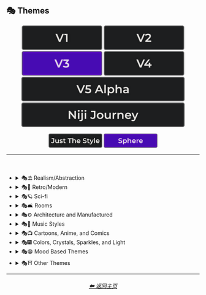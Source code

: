 <h2>🎭 Themes</h2>

<div align="center">

[<img src="/Images/Repo_Parts/Buttons/Version_Buttons/button_version_V1_inactive.webp?raw=true" alt="MidJourney V1" height="64" />](/Pages/MJ_V1/Style_Pages/Sphere/Themes.md)
[<img src="/Images/Repo_Parts/Buttons/Version_Buttons/button_version_V2_inactive.webp?raw=true" alt="MidJourney V2" height="64" />](/Pages/MJ_V2/Style_Pages/Sphere/Themes.md)
[<img src="/Images/Repo_Parts/Buttons/Version_Buttons/button_version_V3_active.webp?raw=true" alt="MidJourney V3" height="64" />](/Pages/MJ_V3/Style_Pages/Sphere/Themes.md)
[<img src="/Images/Repo_Parts/Buttons/Version_Buttons/button_version_V4_inactive.webp?raw=true" alt="MidJourney V4" height="64" />](/Pages/MJ_V4/Style_Pages/Just_The_Style/Themes.md)
<br>
[<img src="/Images/Repo_Parts/Buttons/Version_Buttons/button_version_V5_Alpha_inactive_half.webp?raw=true" alt="MidJourney V5" height="64" />](/Pages/MJ_V5/Style_Pages/Just_The_Style/Themes.md)
[<img src="/Images/Repo_Parts/Buttons/Version_Buttons/button_version_niji_inactive_half.webp?raw=true" alt="Niji Journey" height="64" />](/Pages/Niji_Journey/Style_Pages/Themes.md)

[<img src="/Images/Repo_Parts/Buttons/Image_Type_Buttons/button_just_the_style_inactive.webp?raw=true" alt="Just The Style" width="140.5" />](/Pages/MJ_V3/Style_Pages/Just_The_Style/Themes.md)
[<img src="/Images/Repo_Parts/Buttons/Image_Type_Buttons/button_sphere_active.webp?raw=true" alt="Sphere" width="140.5" />](/Pages/MJ_V3/Style_Pages/Sphere/Themes.md)

</div>

<hr>
<br>


- <details><summary>🎭⛱ Realism/Abstraction</summary><p><div align="center">

    | Realistic | Hyperrealistic | Hyper Real |
    | :-: | :-: | :-: |
    | <img src="/Images/MJ_V3/MidJourney_Styles_(sphere)/sphere_Realistic.webp?raw=true" width="256" /> | <img src="/Images/MJ_V3/MidJourney_Styles_(sphere)/sphere_Hyperrealistic.webp?raw=true" width="256" /> | <img src="/Images/MJ_V3/MidJourney_Styles_(sphere)/Wave_10/sphere_Hyper_Real.webp?raw=true" width="256" /> |
    
    <br>

    | Photorealistic | Photorealism |
    | :-: | :-: |
    | <img src="/Images/MJ_V3/MidJourney_Styles_(sphere)/sphere_Photorealistic.webp?raw=true" width="256" /> | <img src="/Images/MJ_V3/MidJourney_Styles_(sphere)/Wave_14/sphere_Photorealism.webp?raw=true" width="256" /> |

    <br>
    
    | Realism | Magic Realism | Fantastic Realism |
    | :-: | :-: | :-: |
    | <img src="/Images/MJ_V3/MidJourney_Styles_(sphere)/sphere_Realism.webp?raw=true" width="256" /> | <img src="/Images/MJ_V3/MidJourney_Styles_(sphere)/sphere_Magic_Realism.webp?raw=true" width="256" /> | <img src="/Images/MJ_V3/MidJourney_Styles_(sphere)/sphere_Fantastic_Realism.webp?raw=true" width="256" />  |

    <br>

    | Classical Realism | New Realism | Contemporary Realism |
    | :-: | :-: | :-: |
    | <img src="/Images/MJ_V3/MidJourney_Styles_(sphere)/sphere_Classical_Realism.webp?raw=true" width="256" /> | <img src="/Images/MJ_V3/MidJourney_Styles_(sphere)/sphere_New_Realism.webp?raw=true" width="256" /> | <img src="/Images/MJ_V3/MidJourney_Styles_(sphere)/sphere_Contemporary_Realism.webp?raw=true" width="256" /> |
    
    <br>

    | Surreal | Surrealism | Unrealistic |
    | :-: | :-: | :-: |
    | <img src="/Images/MJ_V3/MidJourney_Styles_(sphere)/sphere_Surreal.webp?raw=true" width="256" /> | <img src="/Images/MJ_V3/MidJourney_Styles_(sphere)/sphere_Surrealism.webp?raw=true" width="256" /> | <img src="/Images/MJ_V3/MidJourney_Styles_(sphere)/Wave_12/sphere_Unrealistic.webp?raw=true" width="256" /> |
    
    <br>

    | Non-Fiction | Fiction | Science Fiction |
    | :-: | :-: | :-: |
    | <img src="/Images/MJ_V3/MidJourney_Styles_(sphere)/sphere_Non-Fiction.webp?raw=true" width="256" /> | <img src="/Images/MJ_V3/MidJourney_Styles_(sphere)/sphere_Fiction.webp?raw=true" width="256" /> | <img src="/Images/MJ_V3/MidJourney_Styles_(sphere)/sphere_Science_Fiction.webp?raw=true" width="256" /> |

    <br>

    | Imagined | Imaginative | Imagination |
    | :-: | :-: | :-: |
    | <img src="/Images/MJ_V3/MidJourney_Styles_(sphere)/sphere_Imagined.webp?raw=true" width="256" /> | <img src="/Images/MJ_V3/MidJourney_Styles_(sphere)/sphere_Imaginative.webp?raw=true" width="256" /> | <img src="/Images/MJ_V3/MidJourney_Styles_(sphere)/sphere_Imagination.webp?raw=true" width="256" /> |
    
    <br>

    | Dreamlike | Dreamy | Fever-Dream |
    | :-: | :-: | :-: |
    | <img src="/Images/MJ_V3/MidJourney_Styles_(sphere)/sphere_Dreamlike.webp?raw=true" width="256" /> | <img src="/Images/MJ_V3/MidJourney_Styles_(sphere)/Wave_9/sphere_Dreamy.webp?raw=true" width="256" /> | <img src="/Images/MJ_V3/MidJourney_Styles_(sphere)/Wave_10/sphere_Fever-Dream.webp?raw=true" width="256" /> |
    
    <br>

    | Dreampunk | Daydreampunk |
    | :-: | :-: |
    | <img src="/Images/MJ_V3/MidJourney_Styles_(sphere)/sphere_Dreampunk.webp?raw=true" width="256" /> | <img src="/Images/MJ_V3/MidJourney_Styles_(sphere)/sphere_Daydreampunk.webp?raw=true" width="256" /> |
    
    <br>

    | Dreamcore | Weirdcore |
    | :-: | :-: |
    | <img src="/Images/MJ_V3/MidJourney_Styles_(sphere)/sphere_Dreamcore.webp?raw=true" width="256" /> | <img src="/Images/MJ_V3/MidJourney_Styles_(sphere)/sphere_Weirdcore.webp?raw=true" width="256" /> |

    <br>
    
    | Worldly | Otherworldly | Unworldly |
    | :-: | :-: | :-: |
    | <img src="/Images/MJ_V3/MidJourney_Styles_(sphere)/Wave_12/sphere_Worldly.webp?raw=true" width="256" /> | <img src="/Images/MJ_V3/MidJourney_Styles_(sphere)/sphere_Otherworldly.webp?raw=true" width="256" /> | <img src="/Images/MJ_V3/MidJourney_Styles_(sphere)/Wave_9/sphere_Unworldly.webp?raw=true" width="256" /> |
    
    <br>

    | From Another Realm | Wonderland |
    | :-: | :-: |
    | <img src="/Images/MJ_V3/MidJourney_Styles_(sphere)/Wave_9/sphere_From_Another_Realm.webp?raw=true" width="256" /> | <img src="/Images/MJ_V3/MidJourney_Styles_(sphere)/Wave_12/sphere_Wonderland.webp?raw=true" width="256" /> |
    
    <br>

    | Lucid | Ethereal | Ethereality |
    | :-: | :-: | :-: |
    | <img src="/Images/MJ_V3/MidJourney_Styles_(sphere)/sphere_Lucid.webp?raw=true" width="256" /> | <img src="/Images/MJ_V3/MidJourney_Styles_(sphere)/sphere_Ethereal.webp?raw=true" width="256" /> | <img src="/Images/MJ_V3/MidJourney_Styles_(sphere)/sphere_Ethereality.webp?raw=true" width="256" /> |

    <br>

    | Anemoiacore | Déjà vu |
    | :-: | :-: |
    | <img src="/Images/MJ_V3/MidJourney_Styles_(sphere)/Wave_9/sphere_Anemoiacore.webp?raw=true" width="256" /> | <img src="/Images/MJ_V3/MidJourney_Styles_(sphere)/Wave_10/sphere_Deja_vu.webp?raw=true" width="256" /> |

    <br>
    
    | Abstract | Abstraction | Lyrical Abstraction |
    | :-: | :-: | :-: |
    | <img src="/Images/MJ_V3/MidJourney_Styles_(sphere)/sphere_Abstract.webp?raw=true" width="256" /> | <img src="/Images/MJ_V3/MidJourney_Styles_(sphere)/sphere_Abstraction.webp?raw=true" width="256" /> | <img src="/Images/MJ_V3/MidJourney_Styles_(sphere)/sphere_Lyrical_Abstraction.webp?raw=true" width="256" /> |
    
    <br>
    
    | Fantasy | Ethereal Fantasy | Dark Fantasy |
    | :-: | :-: | :-: |
    | <img src="/Images/MJ_V3/MidJourney_Styles_(sphere)/sphere_Fantasy.webp?raw=true" width="256" /> | <img src="/Images/MJ_V3/MidJourney_Styles_(sphere)/sphere_Ethereal_Fantasy.webp?raw=true" width="256" /> | <img src="/Images/MJ_V3/MidJourney_Styles_(sphere)/sphere_Dark_Fantasy.webp?raw=true" width="256" /> |
    
    <br>

    | Fantasy Map |
    | :-: |
    | <img src="/Images/MJ_V3/MidJourney_Styles_(sphere)/Wave_10/sphere_Fantasy_Map.webp?raw=true" width="256" /> |

    <br>
    
    | Illusion | Impossible | Nonsense |
    | :-: | :-: | :-: |
    | <img src="/Images/MJ_V3/MidJourney_Styles_(sphere)/sphere_Illusion.webp?raw=true" width="256" /> | <img src="/Images/MJ_V3/MidJourney_Styles_(sphere)/sphere_Impossible.webp?raw=true" width="256" /> | <img src="/Images/MJ_V3/MidJourney_Styles_(sphere)/Wave_9/sphere_Nonsense.webp?raw=true" width="256" /> |

    <br>

    | Immaterial | Intangible |
    | :-: | :-: |
    | <img src="/Images/MJ_V3/MidJourney_Styles_(sphere)/Wave_9/sphere_Immaterial.webp?raw=true" width="256" /> | <img src="/Images/MJ_V3/MidJourney_Styles_(sphere)/Wave_13/sphere_Intangible.webp?raw=true" width="256" /> |

    <br>
    
    | Visual Rhetoric | Visual Exaggeration |
    | :-: | :-: |
    | <img src="/Images/MJ_V3/MidJourney_Styles_(sphere)/sphere_Visual_Rhetoric.webp?raw=true" width="256" /> | <img src="/Images/MJ_V3/MidJourney_Styles_(sphere)/sphere_Visual_Exaggeration.webp?raw=true" width="256" /> |

    <br>
    
    | Exaggerated | Exaggeration |
    | :-: | :-: |
    | <img src="/Images/MJ_V3/MidJourney_Styles_(sphere)/sphere_Exaggerated.webp?raw=true" width="256" /> | <img src="/Images/MJ_V3/MidJourney_Styles_(sphere)/sphere_Exaggeration.webp?raw=true" width="256" /> |

  </div></p></details>



- <details><summary>🎭💾 Retro/Modern</summary><p><div align="center">

    | Retro | Retrowave |
    | :-: | :-: |
    | <img src="/Images/MJ_V3/MidJourney_Styles_(sphere)/sphere_Retro.webp?raw=true" width="256" /> | <img src="/Images/MJ_V3/MidJourney_Styles_(sphere)/sphere_Retrowave.webp?raw=true" width="256" /> |
    
    <br>
    
    | Nostalgiacore | Nostalgia |
    | :-: | :-: |
    | <img src="/Images/MJ_V3/MidJourney_Styles_(sphere)/sphere_Nostalgiacore.webp?raw=true" width="256" /> | <img src="/Images/MJ_V3/MidJourney_Styles_(sphere)/Wave_10/sphere_Nostalgia.webp?raw=true" width="256" /> |

    <br>

    | Vintage | Antique |
    | :-: | :-: |
    | <img src="/Images/MJ_V3/MidJourney_Styles_(sphere)/sphere_Vintage.webp?raw=true" width="256" /> | <img src="/Images/MJ_V3/MidJourney_Styles_(sphere)/sphere_Antique.webp?raw=true" width="256" /> |
    
    <br>

    | Cyberpunk | Postcyberpunk |
    | :-: | :-: |
    | <img src="/Images/MJ_V3/MidJourney_Styles_(sphere)/sphere_Cyberpunk.webp?raw=true" width="256" /> | <img src="/Images/MJ_V3/MidJourney_Styles_(sphere)/sphere_Postcyberpunk.webp?raw=true" width="256" /> |
    
    <br>

    | Atompunk | Nanopunk |
    | :-: | :-: |
    | <img src="/Images/MJ_V3/MidJourney_Styles_(sphere)/sphere_Atompunk.webp?raw=true" width="256" /> | <img src="/Images/MJ_V3/MidJourney_Styles_(sphere)/sphere_Nanopunk.webp?raw=true" width="256" /> |

    <br>
    
    | Raypunk | Rollerwave |
    | :-: | :-: |
    | <img src="/Images/MJ_V3/MidJourney_Styles_(sphere)/sphere_Raypunk.webp?raw=true" width="256" /> | <img src="/Images/MJ_V3/MidJourney_Styles_(sphere)/Wave_10/sphere_Rollerwave.webp?raw=true" width="256" /> |

    <br>

    | Rustic | Rusticcore | Rococopunk |
    | :-: | :-: | :-: |
    | <img src="/Images/MJ_V3/MidJourney_Styles_(sphere)/Wave_9/sphere_Rustic.webp?raw=true" width="256" /> | <img src="/Images/MJ_V3/MidJourney_Styles_(sphere)/sphere_Rusticcore.webp?raw=true" width="256" /> | <img src="/Images/MJ_V3/MidJourney_Styles_(sphere)/sphere_Rococopunk.webp?raw=true" width="256" /> |

    <br>
    
    | Prehistoricore | Pre-Historic | Historic |
    | :-: | :-: | :-: |
    | <img src="/Images/MJ_V3/MidJourney_Styles_(sphere)/Wave_9/sphere_Prehistoricore.webp?raw=true" width="256" /> | <img src="/Images/MJ_V3/MidJourney_Styles_(sphere)/Wave_11/sphere_Pre-Historic.webp?raw=true" width="256" /> | <img src="/Images/MJ_V3/MidJourney_Styles_(sphere)/Wave_11/sphere_Historic.webp?raw=true" width="256" /> |

    <br>

    | Jurassic | Ice Age | Wild West |
    | :-: | :-: | :-: |
    | <img src="/Images/MJ_V3/MidJourney_Styles_(sphere)/Wave_11/sphere_Jurassic.webp?raw=true" width="256" /> | <img src="/Images/MJ_V3/MidJourney_Styles_(sphere)/Wave_11/sphere_Ice_Age.webp?raw=true" width="256" /> | <img src="/Images/MJ_V3/MidJourney_Styles_(sphere)/Wave_11/sphere_Wild_West.webp?raw=true" width="256" /> |

    <br>

    | Modern | Modernismo |
    | :-: | :-: |
    | <img src="/Images/MJ_V3/MidJourney_Styles_(sphere)/sphere_Modern.webp?raw=true" width="256" /> | <img src="/Images/MJ_V3/MidJourney_Styles_(sphere)/sphere_Modernismo.webp?raw=true" width="256" /> |

    <br>
    
    | Futuristic | Futurism | Future Funk |
    | :-: | :-: | :-: |
    | <img src="/Images/MJ_V3/MidJourney_Styles_(sphere)/sphere_Futuristic.webp?raw=true" width="256" /> | <img src="/Images/MJ_V3/MidJourney_Styles_(sphere)/sphere_Futurism.webp?raw=true" width="256" /> | <img src="/Images/MJ_V3/MidJourney_Styles_(sphere)/sphere_Future_Funk.webp?raw=true" width="256" /> |
    
    <br>
    
    | Retro-Futurism | Cassette Futurism | Afrofuturist |
    | :-: | :-: | :-: |
    | <img src="/Images/MJ_V3/MidJourney_Styles_(sphere)/sphere_Retro-Futurism.webp?raw=true" width="256" /> | <img src="/Images/MJ_V3/MidJourney_Styles_(sphere)/sphere_Cassette_Futurism.webp?raw=true" width="256" /> | <img src="/Images/MJ_V3/MidJourney_Styles_(sphere)/sphere_Afrofuturist.webp?raw=true" width="256" /> |

  </div></p></details>



- <details><summary>🎭🪐 Sci-fi</summary><p><div align="center">

    | Sci-fi | Alchemy |
    | :-: | :-: |
    | <img src="/Images/MJ_V3/MidJourney_Styles_(sphere)/sphere_Sci-fi.webp?raw=true" width="256" /> | <img src="/Images/MJ_V3/MidJourney_Styles_(sphere)/Wave_14/sphere_Alchemy.webp?raw=true" width="256" /> |
    
    <br>

    | Terrestrial | Extraterrestrial | Alien |
    | :-: | :-: | :-: |
    | <img src="/Images/MJ_V3/MidJourney_Styles_(sphere)/Wave_12/sphere_Terrestrial.webp?raw=true" width="256" /> | <img src="/Images/MJ_V3/MidJourney_Styles_(sphere)/Wave_10/sphere_Extraterrestrial.webp?raw=true" width="256" /> | <img src="/Images/MJ_V3/MidJourney_Styles_(sphere)/Wave_11/sphere_Alien.webp?raw=true" width="256" /> |

    <br>
    
    | Invaded | Invasion |
    | :-: | :-: |
    | <img src="/Images/MJ_V3/MidJourney_Styles_(sphere)/Wave_14/sphere_Invaded.webp?raw=true" width="256" /> | <img src="/Images/MJ_V3/MidJourney_Styles_(sphere)/Wave_14/sphere_Invasion.webp?raw=true" width="256" /> |
    
    <br>

    | Aurora | Aurorae | Auroracore |
    | :-: | :-: | :-: |
    | <img src="/Images/MJ_V3/MidJourney_Styles_(sphere)/sphere_Aurora.webp?raw=true" width="256" /> | <img src="/Images/MJ_V3/MidJourney_Styles_(sphere)/sphere_Aurorae.webp?raw=true" width="256" /> | <img src="/Images/MJ_V3/MidJourney_Styles_(sphere)/sphere_Auroracore.webp?raw=true" width="256" /> |

    <br>
    
    | Magic | Magical | Magicpunk |
    | :-: | :-: | :-: |
    | <img src="/Images/MJ_V3/MidJourney_Styles_(sphere)/sphere_Magic.webp?raw=true" width="256" /> | <img src="/Images/MJ_V3/MidJourney_Styles_(sphere)/sphere_Magical.webp?raw=true" width="256" /> | <img src="/Images/MJ_V3/MidJourney_Styles_(sphere)/sphere_Magicpunk.webp?raw=true" width="256" /> |

    <br>
    
    | Spell |
    | :-: |
    | <img src="/Images/MJ_V3/MidJourney_Styles_(sphere)/sphere_Spell.webp?raw=true" width="256" /> |

    <br>

    | Mystic | Mystical |
    | :-: | :-: |
    | <img src="/Images/MJ_V3/MidJourney_Styles_(sphere)/Wave_9/sphere_Mystic.webp?raw=true" width="256" /> | <img src="/Images/MJ_V3/MidJourney_Styles_(sphere)/sphere_Mystical.webp?raw=true" width="256" /> |

    <br>

    | Psychic | Metaphysical |
    | :-: | :-: |
    | <img src="/Images/MJ_V3/MidJourney_Styles_(sphere)/sphere_Psychic.webp?raw=true" width="256" /> | <img src="/Images/MJ_V3/MidJourney_Styles_(sphere)/Wave_9/sphere_Metaphysical.webp?raw=true" width="256" /> | <img src="/Images/MJ_V3/MidJourney_Styles_(sphere)/Wave_9/sphere_Metaphysical.webp?raw=true" width="256" /> |

    <br>

    | UFO | Lightsaber |
    | :-: | :-: |
    | <img src="/Images/MJ_V3/MidJourney_Styles_(sphere)/Wave_12/sphere_UFO.webp?raw=true" width="256" /> | <img src="/Images/MJ_V3/MidJourney_Styles_(sphere)/Wave_12/sphere_Lightsaber.webp?raw=true" width="256" /> |

    <br>

    | Aetherpunk | Decopunk |
    | :-: | :-: |
    | <img src="/Images/MJ_V3/MidJourney_Styles_(sphere)/Wave_9/sphere_Aetherpunk.webp?raw=true" width="256" /> | <img src="/Images/MJ_V3/MidJourney_Styles_(sphere)/sphere_Decopunk.webp?raw=true" width="256" /> |

    <br>

    | Dracopunk | Dragoncore | Unicorncore |
    | :-: | :-: | :-: |
    | <img src="/Images/MJ_V3/MidJourney_Styles_(sphere)/Wave_10/sphere_Dracopunk.webp?raw=true" width="256" /> | <img src="/Images/MJ_V3/MidJourney_Styles_(sphere)/Wave_9/sphere_Dragoncore.webp?raw=true" width="256" /> | <img src="/Images/MJ_V3/MidJourney_Styles_(sphere)/Wave_9/sphere_Unicorncore.webp?raw=true" width="256" /> |

    <br>

    | Fairycore | Fairy Folk | Spriggancore |
    | :-: | :-: | :-: |
    | <img src="/Images/MJ_V3/MidJourney_Styles_(sphere)/sphere_Fairycore.webp?raw=true" width="256" /> | <img src="/Images/MJ_V3/MidJourney_Styles_(sphere)/Wave_10/sphere_Fairy_Folk.webp?raw=true" width="256" /> | <img src="/Images/MJ_V3/MidJourney_Styles_(sphere)/Wave_10/sphere_Spriggancore.webp?raw=true" width="256" /> |

    <br>

    | Angelcore | Supernatural |
    | :-: | :-: |
    | <img src="/Images/MJ_V3/MidJourney_Styles_(sphere)/sphere_Angelcore.webp?raw=true" width="256" /> | <img src="/Images/MJ_V3/MidJourney_Styles_(sphere)/Wave_11/sphere_Supernatural.webp?raw=true" width="256" /> |

    <br>

    | Cryptidcore | Ghostcore | Spiritcore |
    | :-: | :-: | :-: |
    | <img src="/Images/MJ_V3/MidJourney_Styles_(sphere)/Wave_10/sphere_Cryptidcore.webp?raw=true" width="256" /> | <img src="/Images/MJ_V3/MidJourney_Styles_(sphere)/Wave_10/sphere_Ghostcore.webp?raw=true" width="256" /> | <img src="/Images/MJ_V3/MidJourney_Styles_(sphere)/Wave_10/sphere_Spiritcore.webp?raw=true" width="256" /> |
    
    <br>

    | Cypernoir | Goblincore | Rangercore |
    | :-: | :-: | :-: |
    | <img src="/Images/MJ_V3/MidJourney_Styles_(sphere)/sphere_Cypernoir.webp?raw=true" width="256" /> | <img src="/Images/MJ_V3/MidJourney_Styles_(sphere)/Wave_10/sphere_Goblincore.webp?raw=true" width="256" /> | <img src="/Images/MJ_V3/MidJourney_Styles_(sphere)/Wave_10/sphere_Rangercore.webp?raw=true" width="256" /> |
    
    <br>

    | Witchcore | Wizardcore | Magewave |
    | :-: | :-: | :-: |
    | <img src="/Images/MJ_V3/MidJourney_Styles_(sphere)/Wave_9/sphere_Witchcore.webp?raw=true" width="256" /> | <img src="/Images/MJ_V3/MidJourney_Styles_(sphere)/Wave_9/sphere_Wizardcore.webp?raw=true" width="256" /> | <img src="/Images/MJ_V3/MidJourney_Styles_(sphere)/Wave_10/sphere_Magewave.webp?raw=true" width="256" /> |
    
    <br>
    
    | Mythpunk |
    | :-: |
    | <img src="/Images/MJ_V3/MidJourney_Styles_(sphere)/Wave_10/sphere_Mythpunk.webp?raw=true" width="256" /> |

    <br>
    
    | Eye of Providence |
    | :-: |
    | <img src="/Images/MJ_V3/MidJourney_Styles_(sphere)/sphere_Eye_of_Providence.webp?raw=true" width="256" /> |

    <br>
    
    | Illuminati |
    | :-: |
    | <img src="/Images/MJ_V3/MidJourney_Styles_(sphere)/Wave_10/sphere_Illuminati.webp?raw=true" width="256" /> |

  </div></p></details>


- <details><summary>🎭🛋 Rooms</summary><p><div align="center">

    | Room |
    | :-: |
    | <img src="/Images/MJ_V3/MidJourney_Styles_(sphere)/Wave_9/sphere_Room.webp?raw=true" width="256" /> |

    <br>

    | Inside | Internal |
    | :-: | :-: |
    | <img src="/Images/MJ_V3/MidJourney_Styles_(sphere)/Wave_12/sphere_Inside.webp?raw=true" width="256" /> | <img src="/Images/MJ_V3/MidJourney_Styles_(sphere)/sphere_Internal.webp?raw=true" width="256" /> |

    <br>

    | Outside | External |
    | :-: | :-: |
    | <img src="/Images/MJ_V3/MidJourney_Styles_(sphere)/Wave_12/sphere_Outside.webp?raw=true" width="256" /> | <img src="/Images/MJ_V3/MidJourney_Styles_(sphere)/sphere_External.webp?raw=true" width="256" /> |

    <br>

    | Hotel Room | Apartment |
    | :-: | :-: |
    | <img src="/Images/MJ_V3/MidJourney_Styles_(sphere)/Wave_14/sphere_Hotel_Room.webp?raw=true" width="256" /> | <img src="/Images/MJ_V3/MidJourney_Styles_(sphere)/Wave_14/sphere_Apartment.webp?raw=true" width="256" /> |

    <br>

    | Labyrinth |
    | :-: |
    | <img src="/Images/MJ_V3/MidJourney_Styles_(sphere)/Wave_12/sphere_Labyrinth.webp?raw=true" width="256" /> |

    <br>
    
    | Living Room | Lounge |
    | :-: | :-: |
    | <img src="/Images/MJ_V3/MidJourney_Styles_(sphere)/Wave_11/sphere_Living_Room.webp?raw=true" width="256" /> | <img src="/Images/MJ_V3/MidJourney_Styles_(sphere)/Wave_11/sphere_Lounge.webp?raw=true" width="256" /> |
    
    <br>
    
    | Den | Front Room |
    | :-: | :-: |
    | <img src="/Images/MJ_V3/MidJourney_Styles_(sphere)/Wave_11/sphere_Den.webp?raw=true" width="256" /> | <img src="/Images/MJ_V3/MidJourney_Styles_(sphere)/Wave_11/sphere_Front_Room.webp?raw=true" width="256" /> |
    
    <br>
    
    | Dining Room | Kitchen |
    | :-: | :-: |
    | <img src="/Images/MJ_V3/MidJourney_Styles_(sphere)/Wave_11/sphere_Dining_Room.webp?raw=true" width="256" /> | <img src="/Images/MJ_V3/MidJourney_Styles_(sphere)/Wave_11/sphere_Kitchen.webp?raw=true" width="256" /> |
    
    <br>
    
    | Bedroom | Guest Room | Bathroom |
    | :-: | :-: | :-: |
    | <img src="/Images/MJ_V3/MidJourney_Styles_(sphere)/Wave_11/sphere_Bedroom.webp?raw=true" width="256" /> | <img src="/Images/MJ_V3/MidJourney_Styles_(sphere)/Wave_11/sphere_Guest_Room.webp?raw=true" width="256" /> | <img src="/Images/MJ_V3/MidJourney_Styles_(sphere)/Wave_11/sphere_Bathroom.webp?raw=true" width="256" /> |
    
    <br>
    
    | Hallway | Passageway |
    | :-: | :-: |
    | <img src="/Images/MJ_V3/MidJourney_Styles_(sphere)/Wave_11/sphere_Hallway.webp?raw=true" width="256" /> | <img src="/Images/MJ_V3/MidJourney_Styles_(sphere)/Wave_11/sphere_Passageway.webp?raw=true" width="256" /> |
    
    <br>
    
    | Greenhouse | Atrium |
    | :-: | :-: |
    | <img src="/Images/MJ_V3/MidJourney_Styles_(sphere)/Wave_11/sphere_Greenhouse.webp?raw=true" width="256" /> | <img src="/Images/MJ_V3/MidJourney_Styles_(sphere)/Wave_11/sphere_Atrium.webp?raw=true" width="256" /> |
    
    <br>
    
    | Conservatory | Sun-Room |
    | :-: | :-: |
    | <img src="/Images/MJ_V3/MidJourney_Styles_(sphere)/Wave_11/sphere_Conservatory.webp?raw=true" width="256" /> | <img src="/Images/MJ_V3/MidJourney_Styles_(sphere)/Wave_11/sphere_Sun-Room.webp?raw=true" width="256" /> |
    
    <br>
    
    | Study | Library |
    | :-: | :-: |
    | <img src="/Images/MJ_V3/MidJourney_Styles_(sphere)/Wave_11/sphere_Study.webp?raw=true" width="256" /> | <img src="/Images/MJ_V3/MidJourney_Styles_(sphere)/Wave_11/sphere_Library.webp?raw=true" width="256" /> |
    
    <br>
    
    | Office | Home-Office |
    | :-: | :-: |
    | <img src="/Images/MJ_V3/MidJourney_Styles_(sphere)/Wave_11/sphere_Office.webp?raw=true" width="256" /> | <img src="/Images/MJ_V3/MidJourney_Styles_(sphere)/Wave_11/sphere_Home-Office.webp?raw=true" width="256" /> |
    
    <br>
    
    | Attic | Crawlspace |
    | :-: | :-: |
    | <img src="/Images/MJ_V3/MidJourney_Styles_(sphere)/Wave_11/sphere_Attic.webp?raw=true" width="256" /> | <img src="/Images/MJ_V3/MidJourney_Styles_(sphere)/Wave_11/sphere_Crawlspace.webp?raw=true" width="256" /> |
    
    <br>
    
    | Basement | Cellar | Wine-Cellar |
    | :-: | :-: | :-: |
    | <img src="/Images/MJ_V3/MidJourney_Styles_(sphere)/Wave_11/sphere_Basement.webp?raw=true" width="256" /> | <img src="/Images/MJ_V3/MidJourney_Styles_(sphere)/Wave_12/sphere_Cellar.webp?raw=true" width="256" /> | <img src="/Images/MJ_V3/MidJourney_Styles_(sphere)/Wave_11/sphere_Wine-Cellar.webp?raw=true" width="256" /> |
    
    <br>

    | Rooftop | Underground |
    | :-: | :-: |
    | <img src="/Images/MJ_V3/MidJourney_Styles_(sphere)/Wave_12/sphere_Rooftop.webp?raw=true" width="256" /> | <img src="/Images/MJ_V3/MidJourney_Styles_(sphere)/Wave_12/sphere_Underground.webp?raw=true" width="256" /> |

    <br>
    
    | Storage Room | Closet |
    | :-: | :-: |
    | <img src="/Images/MJ_V3/MidJourney_Styles_(sphere)/Wave_11/sphere_Storage_Room.webp?raw=true" width="256" /> | <img src="/Images/MJ_V3/MidJourney_Styles_(sphere)/Wave_11/sphere_Closet.webp?raw=true" width="256" /> |
    
    <br>
    
    | Laundry Room | Utility Room | Mud-Room |
    | :-: | :-: | :-: |
    | <img src="/Images/MJ_V3/MidJourney_Styles_(sphere)/Wave_11/sphere_Laundry_Room.webp?raw=true" width="256" /> | <img src="/Images/MJ_V3/MidJourney_Styles_(sphere)/Wave_11/sphere_Utility_Room.webp?raw=true" width="256" /> | <img src="/Images/MJ_V3/MidJourney_Styles_(sphere)/Wave_11/sphere_Mud-Room.webp?raw=true" width="256" /> |
    
    <br>
    
    | Garage | Shed |
    | :-: | :-: |
    | <img src="/Images/MJ_V3/MidJourney_Styles_(sphere)/Wave_11/sphere_Shed.webp?raw=true" width="256" /> | <img src="/Images/MJ_V3/MidJourney_Styles_(sphere)/Wave_11/sphere_Garage.webp?raw=true" width="256" /> |
    
    <br>
    
    | Porch | Balcony |
    | :-: | :-: |
    | <img src="/Images/MJ_V3/MidJourney_Styles_(sphere)/Wave_11/sphere_Balcony.webp?raw=true" width="256" /> | <img src="/Images/MJ_V3/MidJourney_Styles_(sphere)/Wave_11/sphere_Porch.webp?raw=true" width="256" /> |
    
    <br>
    
    | Game Room | Home Theater | Gym Room |
    | :-: | :-: | :-: |
    | <img src="/Images/MJ_V3/MidJourney_Styles_(sphere)/Wave_11/sphere_Game_Room.webp?raw=true" width="256" /> | <img src="/Images/MJ_V3/MidJourney_Styles_(sphere)/Wave_11/sphere_Home_Theater.webp?raw=true" width="256" /> | <img src="/Images/MJ_V3/MidJourney_Styles_(sphere)/Wave_11/sphere_Gym_Room.webp?raw=true" width="256" /> |
    
    <br>
    
    | Nursery | Prayer Room |
    | :-: | :-: |
    | <img src="/Images/MJ_V3/MidJourney_Styles_(sphere)/Wave_11/sphere_Nursery.webp?raw=true" width="256" /> | <img src="/Images/MJ_V3/MidJourney_Styles_(sphere)/Wave_11/sphere_Prayer_Room.webp?raw=true" width="256" /> |

  </div></p></details>


- <details><summary>🎭⚙ Architecture and Manufactured</summary><p><div align="center">

    | Cityscape | Architecture | Balinese Architecture |
    | :-: | :-: | :-: |
    | <img src="/Images/MJ_V3/MidJourney_Styles_(sphere)/sphere_Cityscape.webp?raw=true" width="256" /> | <img src="/Images/MJ_V3/MidJourney_Styles_(sphere)/sphere_Architecture.webp?raw=true" width="256" /> | <img src="/Images/MJ_V3/MidJourney_Styles_(sphere)/sphere_Balinese_Architecture.webp?raw=true" width="256" /> |
    
    <br>

    | Structure | Structural | Scaffolding |
    | :-: | :-: | :-: |
    | <img src="/Images/MJ_V3/MidJourney_Styles_(sphere)/Wave_13/sphere_Structure.webp?raw=true" width="256" /> | <img src="/Images/MJ_V3/MidJourney_Styles_(sphere)/Wave_13/sphere_Structural.webp?raw=true" width="256" /> | <img src="/Images/MJ_V3/MidJourney_Styles_(sphere)/sphere_Scaffolding.webp?raw=true" width="256" /> |
    
    <br>

    | Manufactured | Makeshift |
    | :-: | :-: |
    | <img src="/Images/MJ_V3/MidJourney_Styles_(sphere)/Wave_13/sphere_Manufactured.webp?raw=true" width="256" /> | <img src="/Images/MJ_V3/MidJourney_Styles_(sphere)/sphere_Makeshift.webp?raw=true" width="256" /> |
    
    <br>
    
    | Bronzepunk | Steelpunk | Clockpunk |
    | :-: | :-: | :-: |
    | <img src="/Images/MJ_V3/MidJourney_Styles_(sphere)/sphere_Bronzepunk.webp?raw=true" width="256" /> | <img src="/Images/MJ_V3/MidJourney_Styles_(sphere)/Wave_9/sphere_Steelpunk.webp?raw=true" width="256" /> | <img src="/Images/MJ_V3/MidJourney_Styles_(sphere)/sphere_Clockpunk.webp?raw=true" width="256" /> |

    <br>
    
    | Steampunk | Dieselpunk | Gadgetpunk |
    | :-: | :-: | :-: |
    | <img src="/Images/MJ_V3/MidJourney_Styles_(sphere)/sphere_Steampunk.webp?raw=true" width="256" /> | <img src="/Images/MJ_V3/MidJourney_Styles_(sphere)/sphere_Dieselpunk.webp?raw=true" width="256" /> | <img src="/Images/MJ_V3/MidJourney_Styles_(sphere)/Wave_9/sphere_Gadgetpunk.webp?raw=true" width="256" /> |
    
    <br>

    | Funhouse | Toyland | Carnival |
    | :-: | :-: | :-: |
    | <img src="/Images/MJ_V3/MidJourney_Styles_(sphere)/sphere_Funhouse.webp?raw=true" width="256" /> | <img src="/Images/MJ_V3/MidJourney_Styles_(sphere)/sphere_Toyland.webp?raw=true" width="256" /> | <img src="/Images/MJ_V3/MidJourney_Styles_(sphere)/sphere_Carnival.webp?raw=true" width="256" /> |
    
    <br>

    | Salvagepunk | Silkpunk | Sandalpunk |
    | :-: | :-: | :-: |
    | <img src="/Images/MJ_V3/MidJourney_Styles_(sphere)/Wave_10/sphere_Salvagepunk.webp?raw=true" width="256" /> | <img src="/Images/MJ_V3/MidJourney_Styles_(sphere)/Wave_10/sphere_Silkpunk.webp?raw=true" width="256" /> | <img src="/Images/MJ_V3/MidJourney_Styles_(sphere)/Wave_10/sphere_Sandalpunk.webp?raw=true" width="256" /> |
    
    <br>

    | Swordpunk | Cassettepunk | Formicapunk |
    | :-: | :-: | :-: |
    | <img src="/Images/MJ_V3/MidJourney_Styles_(sphere)/Wave_9/sphere_Swordpunk.webp?raw=true" width="256" /> | <img src="/Images/MJ_V3/MidJourney_Styles_(sphere)/sphere_Cassettepunk.webp?raw=true" width="256" /> | <img src="/Images/MJ_V3/MidJourney_Styles_(sphere)/sphere_Formicapunk.webp?raw=true" width="256" /> |

    <br>

    | Brutalism | Sphinx | Ziggurat |
    | :-: | :-: | :-: |
    | <img src="/Images/MJ_V3/MidJourney_Styles_(sphere)/sphere_Brutalism.webp?raw=true" width="256" /> | <img src="/Images/MJ_V3/MidJourney_Styles_(sphere)/Wave_12/sphere_Sphinx.webp?raw=true" width="256" /> | <img src="/Images/MJ_V3/MidJourney_Styles_(sphere)/Wave_14/sphere_Ziggurat.webp?raw=true" width="256" /> |

    <br>
    
    | Industrial Design | Googie |
    | :-: | :-: |
    | <img src="/Images/MJ_V3/MidJourney_Styles_(sphere)/sphere_Industrial_Design.webp?raw=true" width="256" /> | <img src="/Images/MJ_V3/MidJourney_Styles_(sphere)/Wave_11/sphere_Googie.webp?raw=true" width="256" /> |

    <br>

    <br>
    
    | Pillar |
    | :-: |
    | <img src="/Images/MJ_V3/MidJourney_Styles_(sphere)/sphere_Pillar.webp?raw=true" width="256" /> |

    | Shack | Property | Company |
    | :-: | :-: | :-: |
    | <img src="/Images/MJ_V3/MidJourney_Styles_(sphere)/Wave_14/sphere_Shack.webp?raw=true" width="256" /> | <img src="/Images/MJ_V3/MidJourney_Styles_(sphere)/Wave_13/sphere_Property.webp?raw=true" width="256" /> | <img src="/Images/MJ_V3/MidJourney_Styles_(sphere)/Wave_13/sphere_Company.webp?raw=true" width="256" /> |
    
    <br>
    
    | House | Multiplex |
    | :-: | :-: |
    | <img src="/Images/MJ_V3/MidJourney_Styles_(sphere)/sphere_House.webp?raw=true" width="256" /> | <img src="/Images/MJ_V3/MidJourney_Styles_(sphere)/sphere_Multiplex.webp?raw=true" width="256" /> |

    <br>
    
    | Castle | Mansion | Kingdom |
    | :-: | :-: | :-: |
    | <img src="/Images/MJ_V3/MidJourney_Styles_(sphere)/sphere_Castle.webp?raw=true" width="256" /> | <img src="/Images/MJ_V3/MidJourney_Styles_(sphere)/sphere_Mansion.webp?raw=true" width="256" /> | <img src="/Images/MJ_V3/MidJourney_Styles_(sphere)/sphere_Kingdom.webp?raw=true" width="256" /> |

    <br>

    | Playground | Poolcore |
    | :-: | :-: |
    | <img src="/Images/MJ_V3/MidJourney_Styles_(sphere)/sphere_Playground.webp?raw=true" width="256" /> | <img src="/Images/MJ_V3/MidJourney_Styles_(sphere)/Wave_10/sphere_Poolcore.webp?raw=true" width="256" /> |

    <br>

    | Labcore | Nuclear |
    | :-: | :-: |
    | <img src="/Images/MJ_V3/MidJourney_Styles_(sphere)/Wave_9/sphere_Labcore.webp?raw=true" width="256" /> | <img src="/Images/MJ_V3/MidJourney_Styles_(sphere)/sphere_Nuclear.webp?raw=true" width="256" /> |

    <br>
    
    | Machine | Submachine | Machinescape |
    | :-: | :-: | :-: |
    | <img src="/Images/MJ_V3/MidJourney_Styles_(sphere)/sphere_Machine.webp?raw=true" width="256" /> | <img src="/Images/MJ_V3/MidJourney_Styles_(sphere)/Wave_11/sphere_Submachine.webp?raw=true" width="256" /> | <img src="/Images/MJ_V3/MidJourney_Styles_(sphere)/sphere_Machinescape.webp?raw=true" width="256" /> |

    <br>

    | Robotic | Cyborgism | Autonomous |
    | :-: | :-: | :-: |
    | <img src="/Images/MJ_V3/MidJourney_Styles_(sphere)/Wave_10/sphere_Robotic.webp?raw=true" width="256" /> | <img src="/Images/MJ_V3/MidJourney_Styles_(sphere)/sphere_Cyborgism.webp?raw=true" width="256" /> | <img src="/Images/MJ_V3/MidJourney_Styles_(sphere)/sphere_Autonomous.webp?raw=true" width="256" /> |

    <br>

    | Legopunk | Legogearpunk |
    | :-: | :-: |
    | <img src="/Images/MJ_V3/MidJourney_Styles_(sphere)/sphere_Legopunk.webp?raw=true" width="256" /> | <img src="/Images/MJ_V3/MidJourney_Styles_(sphere)/sphere_Legogearpunk.webp?raw=true" width="256" /> |
    
    <br>

    | Tinkercore | Craftcore |
    | :-: | :-: |
    | <img src="/Images/MJ_V3/MidJourney_Styles_(sphere)/sphere_Tinkercore.webp?raw=true" width="256" /> | <img src="/Images/MJ_V3/MidJourney_Styles_(sphere)/Wave_10/sphere_Craftcore.webp?raw=true" width="256" /> |

    <br>

    | Stimwave | Wormcore |
    | :-: | :-: |
    | <img src="/Images/MJ_V3/MidJourney_Styles_(sphere)/Wave_10/sphere_Stimwave.webp?raw=true" width="256" /> | <img src="/Images/MJ_V3/MidJourney_Styles_(sphere)/Wave_10/sphere_Wormcore.webp?raw=true" width="256" /> |

    <br>

    | Barbiecore | Dollcore | Sanriocore |
    | :-: | :-: | :-: |
    | <img src="/Images/MJ_V3/MidJourney_Styles_(sphere)/Wave_10/sphere_Barbiecore.webp?raw=true" width="256" /> | <img src="/Images/MJ_V3/MidJourney_Styles_(sphere)/Wave_10/sphere_Dollcore.webp?raw=true" width="256" /> | <img src="/Images/MJ_V3/MidJourney_Styles_(sphere)/Wave_10/sphere_Sanriocore.webp?raw=true" width="256" /> |

    <br>

    | Palewave | Normcore |
    | :-: | :-: |
    | <img src="/Images/MJ_V3/MidJourney_Styles_(sphere)/Wave_10/sphere_Palewave.webp?raw=true" width="256" /> | <img src="/Images/MJ_V3/MidJourney_Styles_(sphere)/Wave_10/sphere_Normcore.webp?raw=true" width="256" /> |

    <br>
    
    | Bombacore | Thriftcore |
    | :-: | :-: |
    | <img src="/Images/MJ_V3/MidJourney_Styles_(sphere)/Wave_10/sphere_Bombacore.webp?raw=true" width="256" /> | <img src="/Images/MJ_V3/MidJourney_Styles_(sphere)/Wave_10/sphere_Thriftcore.webp?raw=true" width="256" /> |

    <br>

    | Dollpunk |
    | :-: |
    | <img src="/Images/MJ_V3/MidJourney_Styles_(sphere)/sphere_Dollpunk.webp?raw=true" width="256" /> |

  </div></p></details>


- <details><summary>🎭🎵 Music Styles</summary><p><div align="center">

    | Music | Musical | Musical Notation |
    | :-: | :-: | :-: |
    | <img src="/Images/MJ_V3/MidJourney_Styles_(sphere)/Wave_13/sphere_Music.webp?raw=true" width="256" /> | <img src="/Images/MJ_V3/MidJourney_Styles_(sphere)/Wave_11/sphere_Musical.webp?raw=true" width="256" /> | <img src="/Images/MJ_V3/MidJourney_Styles_(sphere)/Wave_11/sphere_Musical_Notation.webp?raw=true" width="256" /> |

    <br>
    
    | Musica |
    | :-: |
    | <img src="/Images/MJ_V3/MidJourney_Styles_(sphere)/sphere_Musica.webp?raw=true" width="256" /> |

    <br>

    | Funky | Groovy | Disco |
    | :-: | :-: | :-: |
    | <img src="/Images/MJ_V3/MidJourney_Styles_(sphere)/sphere_Funky.webp?raw=true" width="256" /> | <img src="/Images/MJ_V3/MidJourney_Styles_(sphere)/sphere_Groovy.webp?raw=true" width="256" /> | <img src="/Images/MJ_V3/MidJourney_Styles_(sphere)/sphere_Disco.webp?raw=true" width="256" /> |
    
    <br>

    | Punk | Post-Punk | Folk Punk |
    | :-: | :-: | :-: |
    | <img src="/Images/MJ_V3/MidJourney_Styles_(sphere)/Wave_9/sphere_Punk.webp?raw=true" width="256" /> | <img src="/Images/MJ_V3/MidJourney_Styles_(sphere)/Wave_9/sphere_Post-Punk.webp?raw=true" width="256" /> | <img src="/Images/MJ_V3/MidJourney_Styles_(sphere)/Wave_10/sphere_Folk_Punk.webp?raw=true" width="256" /> |

    <br>

    | Hip-Hop | Rave |
    | :-: | :-: |
    | <img src="/Images/MJ_V3/MidJourney_Styles_(sphere)/sphere_Hip-Hop.webp?raw=true" width="256" /> | <img src="/Images/MJ_V3/MidJourney_Styles_(sphere)/Wave_12/sphere_Rave.webp?raw=true" width="256" /> |
    
    <br>

    | Vaporwave | Synthwave | Chillwave |
    | :-: | :-: | :-: |
    | <img src="/Images/MJ_V3/MidJourney_Styles_(sphere)/sphere_Vaporwave.webp?raw=true" width="256" /> | <img src="/Images/MJ_V3/MidJourney_Styles_(sphere)/sphere_Synthwave.webp?raw=true" width="256" /> | <img src="/Images/MJ_V3/MidJourney_Styles_(sphere)/sphere_Chillwave.webp?raw=true" width="256" /> |
    
    <br>

    | Hypnagogic Pop | Hyperpop | K-Pop |
    | :-: | :-: | :-: |
    | <img src="/Images/MJ_V3/MidJourney_Styles_(sphere)/sphere_Hypnagogic_Pop.webp?raw=true" width="256" /> | <img src="/Images/MJ_V3/MidJourney_Styles_(sphere)/sphere_Hyperpop.webp?raw=true" width="256" /> | <img src="/Images/MJ_V3/MidJourney_Styles_(sphere)/sphere_K-Pop.webp?raw=true" width="256" /> |
    
    <br>

    | Techno | Mallsoft |
    | :-: | :-: |
    | <img src="/Images/MJ_V3/MidJourney_Styles_(sphere)/sphere_Techno.webp?raw=true" width="256" /> | <img src="/Images/MJ_V3/MidJourney_Styles_(sphere)/sphere_Mallsoft.webp?raw=true" width="256" /> |

    <br>

    | Tenwave | Bardcore | Breakcore |
    | :-: | :-: | :-: |
    | <img src="/Images/MJ_V3/MidJourney_Styles_(sphere)/Wave_10/sphere_Tenwave.webp?raw=true" width="256" /> | <img src="/Images/MJ_V3/MidJourney_Styles_(sphere)/Wave_10/sphere_Bardcore.webp?raw=true" width="256" /> | <img src="/Images/MJ_V3/MidJourney_Styles_(sphere)/Wave_10/sphere_Breakcore.webp?raw=true" width="256" /> |

    <br>

    | Cargopunk |
    | :-: |
    | <img src="/Images/MJ_V3/MidJourney_Styles_(sphere)/Wave_10/sphere_Cargopunk.webp?raw=true" width="256" /> |
    
    <br>

    | Shpongle | In The Style of Shpongle |
    | :-: | :-: |
    | <img src="/Images/MJ_V3/MidJourney_Styles_(sphere)/sphere_Shpongle.webp?raw=true" width="256" /> | <img src="/Images/MJ_V3/MidJourney_Styles_(sphere)/sphere_In_The_Style_of_Shpongle.webp?raw=true" width="256" /> |

  </div></p></details>


- <details><summary>🎭📺 Cartoons, Anime, and Comics</summary><p><div align="center">

    | Cartoon | Marvel Comics |
    | :-: | :-: |
    | <img src="/Images/MJ_V3/MidJourney_Styles_(sphere)/sphere_Cartoon.webp?raw=true" width="256" /> | <img src="/Images/MJ_V3/MidJourney_Styles_(sphere)/sphere_Marvel_Comics.webp?raw=true" width="256" /> |

    <br>
    
    | Anime | Animecore | Manga |
    | :-: | :-: | :-: |
    | <img src="/Images/MJ_V3/MidJourney_Styles_(sphere)/sphere_Anime.webp?raw=true" width="256" /> | <img src="/Images/MJ_V3/MidJourney_Styles_(sphere)/Wave_9/sphere_Animecore.webp?raw=true" width="256" /> | <img src="/Images/MJ_V3/MidJourney_Styles_(sphere)/Wave_13/sphere_Manga.webp?raw=true" width="256" /> |

    <br>

    | Kawaii | UwU |
    | :-: | :-: |
    | <img src="/Images/MJ_V3/MidJourney_Styles_(sphere)/Wave_9/sphere_Kawaii.webp?raw=true" width="256" /> | <img src="/Images/MJ_V3/MidJourney_Styles_(sphere)/sphere_UwU.webp?raw=true" width="256" /> |
    
  </div></p></details>


- <details><summary>🎭🎆 Colors, Crystals, Sparkles, and Light</summary><p><div align="center">

    | Crystalcore | Sparklecore |
    | :-: | :-: |
    | <img src="/Images/MJ_V3/MidJourney_Styles_(sphere)/sphere_Crystalcore.webp?raw=true" width="256" /> | <img src="/Images/MJ_V3/MidJourney_Styles_(sphere)/sphere_Sparklecore.webp?raw=true" width="256" /> |
    
    <br>

    | Rainbowcore | Pastelwave | Pastelpunk |
    | :-: | :-: | :-: |
    | <img src="/Images/MJ_V3/MidJourney_Styles_(sphere)/sphere_Rainbowcore.webp?raw=true" width="256" /> | <img src="/Images/MJ_V3/MidJourney_Styles_(sphere)/sphere_Pastelwave.webp?raw=true" width="256" /> | <img src="/Images/MJ_V3/MidJourney_Styles_(sphere)/sphere_Pastelpunk.webp?raw=true" width="256" /> |

    <br>

    | Glowwave | Glo-Fi | Neonpunk |
    | :-: | :-: | :-: |
    | <img src="/Images/MJ_V3/MidJourney_Styles_(sphere)/sphere_Glowwave.webp?raw=true" width="256" /> | <img src="/Images/MJ_V3/MidJourney_Styles_(sphere)/sphere_Glo-Fi.webp?raw=true" width="256" /> | <img src="/Images/MJ_V3/MidJourney_Styles_(sphere)/sphere_Neonpunk.webp?raw=true" width="256" /> |
    
    <br>

    | Lightcore |
    | :-: |
    | <img src="/Images/MJ_V3/MidJourney_Styles_(sphere)/Wave_9/sphere_Lightcore.webp?raw=true" width="256" /> |

    <br>

    | Fractalpunk |
    | :-: |
    | <img src="/Images/MJ_V3/MidJourney_Styles_(sphere)/sphere_Fractalpunk.webp?raw=true" width="256" /> |

  </div></p></details>


- <details><summary>🎭😁 Mood Based Themes</summary><p><div align="center">

    | Warmcore | Lovecore |
    | :-: | :-: |
    | <img src="/Images/MJ_V3/MidJourney_Styles_(sphere)/Wave_10/sphere_Warmcore.webp?raw=true" width="256" /> | <img src="/Images/MJ_V3/MidJourney_Styles_(sphere)/Wave_10/sphere_Lovecore.webp?raw=true" width="256" /> |

    <br>
    
    | Happycore | Smilecore |
    | :-: | :-: |
    | <img src="/Images/MJ_V3/MidJourney_Styles_(sphere)/Wave_10/sphere_Happycore.webp?raw=true" width="256" /> | <img src="/Images/MJ_V3/MidJourney_Styles_(sphere)/Wave_10/sphere_Smilecore.webp?raw=true" width="256" /> |

    <br>

    | Gloomcore | Dullcore |
    | :-: | :-: |
    | <img src="/Images/MJ_V3/MidJourney_Styles_(sphere)/Wave_10/sphere_Gloomcore.webp?raw=true" width="256" /> | <img src="/Images/MJ_V3/MidJourney_Styles_(sphere)/Wave_10/sphere_Dullcore.webp?raw=true" width="256" /> |

    <br>
    
    | Dazecore | Sleepycore |
    | :-: | :-: |
    | <img src="/Images/MJ_V3/MidJourney_Styles_(sphere)/Wave_10/sphere_Dazecore.webp?raw=true" width="256" /> | <img src="/Images/MJ_V3/MidJourney_Styles_(sphere)/Wave_10/sphere_Sleepycore.webp?raw=true" width="256" /> |

  </div></p></details>


- <details><summary>🎭⛩ Other Themes</summary><p><div align="center">

    | Dark Aesthetic |
    | :-: |
    | <img src="/Images/MJ_V3/MidJourney_Styles_(sphere)/sphere_Dark_Aesthetic.webp?raw=true" width="256" /> |
    
    <br>

    | Gourmet |
    | :-: |
    | <img src="/Images/MJ_V3/MidJourney_Styles_(sphere)/Wave_11/sphere_Gourmet.webp?raw=true" width="256" /> |

    <br>
    
    | Archetype |
    | :-: |
    | <img src="/Images/MJ_V3/MidJourney_Styles_(sphere)/sphere_Archetype.webp?raw=true" width="256" /> |

    <br>
    
    | Airborne |
    | :-: |
    | <img src="/Images/MJ_V3/MidJourney_Styles_(sphere)/sphere_Airborne.webp?raw=true" width="256" /> |

    <br>
    
    | Microcosm | Macrocosm |
    | :-: | :-: |
    | <img src="/Images/MJ_V3/MidJourney_Styles_(sphere)/sphere_Microcosm.webp?raw=true" width="256" /> | <img src="/Images/MJ_V3/MidJourney_Styles_(sphere)/sphere_Macrocosm.webp?raw=true" width="256" /> |

    <br>
    
    | Cleancore | Safetycore |
    | :-: | :-: |
    | <img src="/Images/MJ_V3/MidJourney_Styles_(sphere)/Wave_10/sphere_Cleancore.webp?raw=true" width="256" /> | <img src="/Images/MJ_V3/MidJourney_Styles_(sphere)/Wave_10/sphere_Safetycore.webp?raw=true" width="256" /> |

    <br>
    
    | Academia |
    | :-: |
    | <img src="/Images/MJ_V3/MidJourney_Styles_(sphere)/Wave_10/sphere_Academia.webp?raw=true" width="256" /> |

    <br>

    | Tinycore | Miniaturecore | Miniature World |
    | :-: | :-: | :-: |
    | <img src="/Images/MJ_V3/MidJourney_Styles_(sphere)/sphere_Tinycore.webp?raw=true" width="256" /> | <img src="/Images/MJ_V3/MidJourney_Styles_(sphere)/Wave_9/sphere_Miniaturecore.webp?raw=true" width="256" /> | <img src="/Images/MJ_V3/MidJourney_Styles_(sphere)/Wave_10/sphere_Miniature_World.webp?raw=true" width="256" /> |

    <br>
    
    | Honeycore | Jamcore |
    | :-: | :-: |
    | <img src="/Images/MJ_V3/MidJourney_Styles_(sphere)/Wave_10/sphere_Honeycore.webp?raw=true" width="256" /> | <img src="/Images/MJ_V3/MidJourney_Styles_(sphere)/Wave_10/sphere_Jamcore.webp?raw=true" width="256" /> |

    <br>

    | Infinitywave | Infinitycore | Infinitypunk |
    | :-: | :-: | :-: |
    | <img src="/Images/MJ_V3/MidJourney_Styles_(sphere)/sphere_Infinitywave.webp?raw=true" width="256" /> | <img src="/Images/MJ_V3/MidJourney_Styles_(sphere)/sphere_Infinitycore.webp?raw=true" width="256" /> | <img src="/Images/MJ_V3/MidJourney_Styles_(sphere)/sphere_Infinitypunk.webp?raw=true" width="256" /> |
    
    <br>
    
    | MLG | Materialisimo | Slimepunk |
    | :-: | :-: | :-: |
    | <img src="/Images/MJ_V3/MidJourney_Styles_(sphere)/sphere_MLG.webp?raw=true" width="256" /> | <img src="/Images/MJ_V3/MidJourney_Styles_(sphere)/sphere_Materialisimo.webp?raw=true" width="256" /> | <img src="/Images/MJ_V3/MidJourney_Styles_(sphere)/Wave_10/sphere_Slimepunk.webp?raw=true" width="256" /> |

    <br>

    | Cuberpunk |
    | :-: |
    | <img src="/Images/MJ_V3/MidJourney_Styles_(sphere)/sphere_Cuberpunk.webp?raw=true" width="256" /> |

    <br>
    
    | Piwave | Fibonacciwave | Misterboombasicsuperfantasticwave |
    | :-: | :-: | :-: |
    | <img src="/Images/MJ_V3/MidJourney_Styles_(sphere)/sphere_Piwave.webp?raw=true" width="256" /> | <img src="/Images/MJ_V3/MidJourney_Styles_(sphere)/sphere_Fibonacciwave.webp?raw=true" width="256" /> | <img src="/Images/MJ_V3/MidJourney_Styles_(sphere)/sphere_Misterboombasicsuperfantasticwave.webp?raw=true" width="256" /> |

  </div></p></details>

<hr>
<div align="center">
    <h6><a href="/README.md">⬅ 返回主页</a></h6>
</div>
